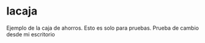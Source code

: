 lacaja
======

Ejemplo de la caja de ahorros. Esto es solo para pruebas.
Prueba de cambio desde mi escritorio
